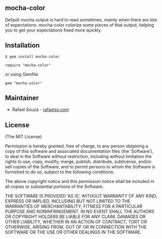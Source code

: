 ## mocha-color

Default mocha output is hard to read sometimes, mainly when there are lots of expectations. mocha-color colorize some pieces of that output, helping you to get your expectations fixed more quickly.

## Installation

    $ gem install mocha-color

    require "mocha-color"

or using Gemfile

    gem "mocha-color"

## Maintainer

* Rafael Souza - [rafaelss.com](http://rafaelss.com)

## License

(The MIT License)

Permission is hereby granted, free of charge, to any person obtaining a copy of this software and associated documentation files (the ‘Software’), to deal in the Software without restriction, including without limitation the rights to use, copy, modify, merge, publish, distribute, sublicense, and/or sell copies of the Software, and to permit persons to whom the Software is furnished to do so, subject to the following conditions:

The above copyright notice and this permission notice shall be included in all copies or substantial portions of the Software.

THE SOFTWARE IS PROVIDED ‘AS IS’, WITHOUT WARRANTY OF ANY KIND, EXPRESS OR IMPLIED, INCLUDING BUT NOT LIMITED TO THE WARRANTIES OF MERCHANTABILITY, FITNESS FOR A PARTICULAR PURPOSE AND NONINFRINGEMENT. IN NO EVENT SHALL THE AUTHORS OR COPYRIGHT HOLDERS BE LIABLE FOR ANY CLAIM, DAMAGES OR OTHER LIABILITY, WHETHER IN AN ACTION OF CONTRACT, TORT OR OTHERWISE, ARISING FROM, OUT OF OR IN CONNECTION WITH THE SOFTWARE OR THE USE OR OTHER DEALINGS IN THE SOFTWARE.
